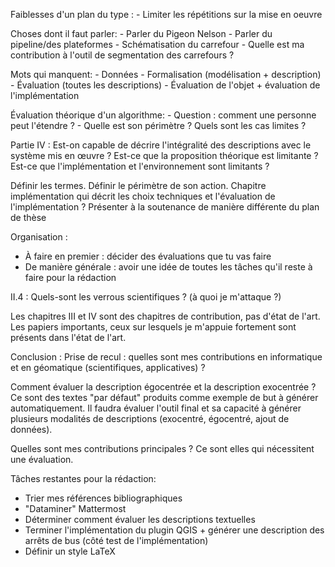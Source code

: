 Faiblesses d'un plan du type :
	- Limiter les répétitions sur la mise en oeuvre

Choses dont il faut parler:
	- Parler du Pigeon Nelson
	- Parler du pipeline/des plateformes
	- Schématisation du carrefour
	- Quelle est ma contribution à l'outil de segmentation des carrefours ?

Mots qui manquent:
	- Données
	- Formalisation (modélisation + description)
	- Évaluation (toutes les descriptions)
	- Évaluation de l'objet + évaluation de l'implémentation

Évaluation théorique d'un algorithme:
	- Question : comment une personne peut l'étendre ?
	- Quelle est son périmètre ? Quels sont les cas limites ?

Partie IV : Est-on capable de décrire l'intégralité des descriptions avec le système mis en œuvre ? Est-ce que la proposition théorique est limitante ? Est-ce que l'implémentation et l'environnement sont limitants ?

Définir les termes. Définir le périmètre de son action.
Chapitre implémentation qui décrit les choix techniques et l'évaluation de l'implémentation ? 
Présenter à la soutenance de manière différente du plan de thèse

Organisation : 
- À faire en premier : décider des évaluations que tu vas faire
- De manière générale : avoir une idée de toutes les tâches qu'il reste à faire pour la rédaction

II.4 : Quels-sont les verrous scientifiques ? (à quoi je m'attaque ?)

Les chapitres III et IV sont des chapitres de contribution, pas d'état de l'art. Les papiers importants, ceux sur lesquels je m'appuie fortement sont présents dans l'état de l'art.

Conclusion : Prise de recul : quelles sont mes contributions en informatique et en géomatique (scientifiques, applicatives) ?

Comment évaluer la description égocentrée et la description exocentrée ? Ce sont des textes "par défaut" produits comme exemple de but à générer automatiquement. Il faudra évaluer l'outil final et sa capacité à générer plusieurs modalités de descriptions (exocentré, égocentré, ajout de données).

Quelles sont mes contributions principales ? Ce sont elles qui nécessitent une évaluation.

Tâches restantes pour la rédaction:
- Trier mes références bibliographiques
- "Dataminer" Mattermost
- Déterminer comment évaluer les descriptions textuelles
- Terminer l'implémentation du plugin QGIS + générer une description des arrêts de bus (côté test de l'implémentation)
- Définir un style LaTeX